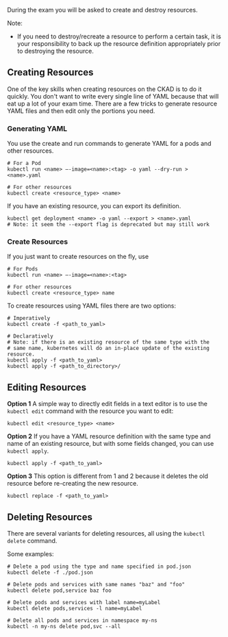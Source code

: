 During the exam you will be asked to create and destroy resources.

Note:
* If you need to destroy/recreate a resource to perform a certain task, it is your responsibility to back up the resource definition appropriately prior to destroying the resource.


## Creating Resources

One of the key skills when creating resources on the CKAD is to do it quickly.  You don't want to write every single line
of YAML because that will eat up a lot of your exam time.  There are a few tricks to generate resource YAML files and
then edit only the portions you need. 

### Generating YAML

You use the create and run commands to generate YAML for a pods and other resources.
```
# For a Pod
kubectl run <name> —-image=<name>:<tag> -o yaml --dry-run > <name>.yaml

# For other resources
kubectl create <resource_type> <name> 
```

If you have an existing resource, you can export its definition.
```
kubectl get deployment <name> -o yaml --export > <name>.yaml
# Note: it seem the --export flag is deprecated but may still work
```

### Create Resources

If you just want to create resources on the fly, use
```
# For Pods
kubectl run <name> —-image=<name>:<tag>

# For other resources
kubectl create <resource_type> name
```

To create resources using YAML files there are two options:

```
# Imperatively
kubectl create -f <path_to_yaml>

# Declaratively
# Note: if there is an existing resource of the same type with the
# same name, kubernetes will do an in-place update of the existing resource.
kubectl apply -f <path_to_yaml>
kubectl apply -f <path_to_directory>/

```

## Editing Resources

**Option 1**
A simple way to directly edit fields in a text editor is to use the `kubectl edit` command 
with the resource you want to edit:
```
kubectl edit <resource_type> <name>
```

**Option 2**
If you have a YAML resource definition with the same type and name of an existing resource,
but with some fields changed, you can use `kubectl apply`.
```$xslt
kubectl apply -f <path_to_yaml>
```

**Option 3**
This option is different from 1 and 2 because it deletes the old resource
before re-creating the new resource. 
```
kubectl replace -f <path_to_yaml>
```
## Deleting Resources

There are several variants for deleting resources, all using the `kubectl delete` command.

Some examples:
```
# Delete a pod using the type and name specified in pod.json
kubectl delete -f ./pod.json

# Delete pods and services with same names "baz" and "foo"
kubectl delete pod,service baz foo

# Delete pods and services with label name=myLabel
kubectl delete pods,services -l name=myLabel

# Delete all pods and services in namespace my-ns
kubectl -n my-ns delete pod,svc --all
```
